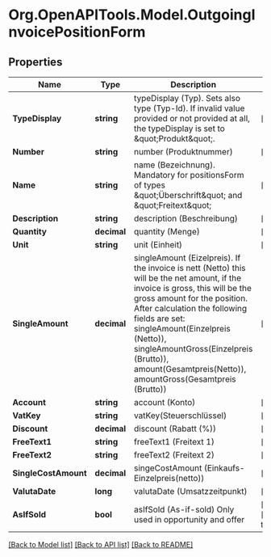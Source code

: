 
# Org.OpenAPITools.Model.OutgoingInvoicePositionForm

## Properties

Name | Type | Description | Notes
------------ | ------------- | ------------- | -------------
**TypeDisplay** | **string** | typeDisplay (Typ). Sets also type (Typ-Id). If invalid value provided or not provided at all, the typeDisplay is set to \&quot;Produkt\&quot;. | [optional] 
**Number** | **string** | number (Produktnummer) | [optional] 
**Name** | **string** | name (Bezeichnung). Mandatory for positionsForm of types \&quot;Überschrift\&quot; and \&quot;Freitext\&quot; | [optional] 
**Description** | **string** | description (Beschreibung) | [optional] 
**Quantity** | **decimal** | quantity (Menge) | [optional] 
**Unit** | **string** | unit (Einheit) | [optional] 
**SingleAmount** | **decimal** |  singleAmount (Eizelpreis). If the invoice is nett (Netto) this will be the net amount, if the invoice is gross, this will be the gross amount for the position. After calculation the following fields are set: singleAmount(Einzelpreis (Netto)), singleAmountGross(Einzelpreis (Brutto)), amount(Gesamtpreis(Netto)), amountGross(Gesamtpreis (Brutto)) | [optional] 
**Account** | **string** | account (Konto) | [optional] 
**VatKey** | **string** | vatKey(Steuerschlüssel) | [optional] 
**Discount** | **decimal** | discount (Rabatt (%)) | [optional] 
**FreeText1** | **string** | freeText1 (Freitext 1) | [optional] 
**FreeText2** | **string** | freeText2 (Freitext 2) | [optional] 
**SingleCostAmount** | **decimal** | singeCostAmount (Einkaufs-Einzelpreis(netto)) | [optional] 
**ValutaDate** | **long** | valutaDate (Umsatzzeitpunkt) | [optional] 
**AsIfSold** | **bool** | asIfSold (As-if-sold) Only used in opportunity and offer | [optional] [default to false]

[[Back to Model list]](../README.md#documentation-for-models)
[[Back to API list]](../README.md#documentation-for-api-endpoints)
[[Back to README]](../README.md)

